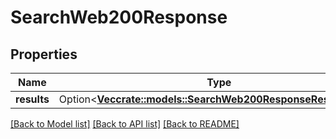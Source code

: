 # SearchWeb200Response

## Properties

Name | Type | Description | Notes
------------ | ------------- | ------------- | -------------
**results** | Option<[**Vec<crate::models::SearchWeb200ResponseResultsInner>**](searchWeb_200_response_results_inner.md)> |  | [optional]

[[Back to Model list]](../README.md#documentation-for-models) [[Back to API list]](../README.md#documentation-for-api-endpoints) [[Back to README]](../README.md)


